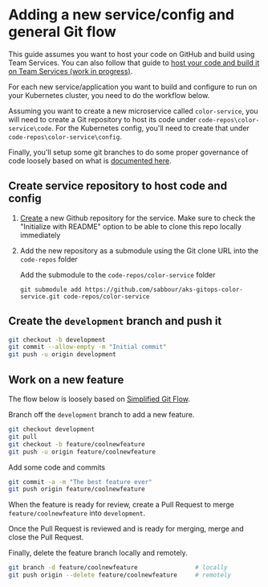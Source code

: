 # Adding a new service/config and general Git flow

This guide assumes you want to host your code on GitHub and build using Team Services. You can also follow that guide to [host your code and build it on Team Services (work in progress)]().

For each new service/application you want to build and configure to run on your Kubernetes cluster, you need to do the workflow below.

Assuming you want to create a new microservice called `color-service`, you will need to create a Git repository to host its code under `code-repos\color-service\code`. For the Kubernetes config, you'll need to create that under `code-repos\color-service\config`.

Finally, you'll setup some git branches to do some proper governance of code loosely based on what is [documented here](https://docs.microsoft.com/en-us/vsts/git/concepts/git-branching-guidance?view=vsts).

## Create service repository to host code and config

1. [Create](https://github.com/new) a new Github repository for the service. Make sure to check the "Initialize with README" option to be able to clone this repo locally immediately

1. Add the new repository as a submodule using the Git clone URL into the `code-repos` folder

    Add the submodule to the `code-repos/color-service` folder

    ```
    git submodule add https://github.com/sabbour/aks-gitops-color-service.git code-repos/color-service
    ```

## Create the `development` branch and push it

```sh
git checkout -b development
git commit --allow-empty -m "Initial commit"
git push -u origin development
```

## Work on a new feature

The flow below is loosely based on [Simplified Git Flow](https://medium.com/goodtogoat/simplified-git-flow-5dc37ba76ea8).

Branch off the `development` branch to add a new feature.

```sh
git checkout development
git pull
git checkout -b feature/coolnewfeature
git push -u origin feature/coolnewfeature
```

Add some code and commits

```sh
git commit -a -m "The best feature ever"
git push origin feature/coolnewfeature
```

When the feature is ready for review, create a Pull Request to merge `feature/coolnewfeature` into `development`.

Once the Pull Request is reviewed and is ready for merging, merge and close the Pull Request.

Finally, delete the feature branch locally and remotely.

```sh
git branch -d feature/coolnewfeature                # locally
git push origin --delete feature/coolnewfeature     # remotely
```